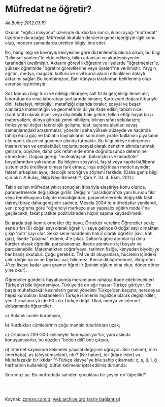 # Müfredat ne öğretir?

*Ali Bulaç 2012.03.19*

<td class="columnist-detail">
<p>Okulun "eğitici misyonu" üzerinde durduktan sonra, ikinci ayağı "müfredat" üzerinde duracağız. Müfredat okutulan derslerin genel içeriğiyle ilgili konu olup, modern zamanlarda üretilen bilgiyi ima eder.</p>
<p>
<div id="haberMetinDiv">
<p> İlki, hangi algı ve kavrayış seviyesine göre düzenlenmiş olursa olsun, bu bilgi "bilimsel yöntem"le elde edilmiş, bilim adamları ve akademisyenler tarafından üretilmiştir. Aktarım görevi ilköğretim ve liselerde "öğretmenler"e, yüksek öğretimde "öğretim görevlilerine veya üyeleri"ne verilmiştir. Yaygın eğitim, medya, magazin kültürü ve sivil kuruluşların etkinlikleri dolaylı aktarımı sağlar. Bu kombinezon, Batı dünyası tarafından belirlenmiş olup evrenselleştirilmiştir.
<p> Söz konusu bilgi türü ve niteliği itibariyle; salt fiziki gerçekliği temel alır; laboratuarda veya laboratuar şartlarında sınanır; Kartezyen doğası itibariyle dini, felsefeyi, mitolojiyi, metafiziği dışarıda bırakır; sosyal ve beşeri alanlarda matematiğin ve geometrinin diliyle ifade edilir; tabiatı nicel (kantitatif) olarak ölçer veya ölçülebilir hale getirir; telkin ettiği hayat tarzı materyalizm, dünya görüşü zımni nihilizm, bilinen sıfatı sekülarizm; fonksiyonel değeri teknolojik gelişme, icat: sıçrama alanları savaş zamanlarındaki araştırmalar; yönelimi daha yüksek düzeyde ve hacimde tahrip edici güç ve tabiatın kaynaklarını sömürme, pratik kullanımı piyasanın ekonomik düzenini güvence altında tutmaktır. Bu bilgi bireye indirgenen insanı ruhen ve entelektüel; toplumu sosyal olarak denetim altında tutmak; gelişme, büyüme, daha çok refah elde etme doğrultusunda determine etmektedir. Doğası gereği "müteal/aşkın, batın/içkin ve mead/öte" boyutlarından yoksundur. Bu bilginin sosyalist, faşist veya kapitalist/liberal sistemlerde üretiliyor olması fark etmez, inşa ettiği insan modeli aynıdır; felsefi arkaplanı aynı, ideolojik retoriği ve söylemi farklıdır. (Daha geniş bilgi için bkz. A.Bulaç, Bilgi Neyi Bilmektir?, Çıra Y. İst. 4. Bsm. 2011.)
<p> Takip edilen müfredat yıkıcı sonuçları itibariyle eleştiriye konu olunca, parametrelerde değişikliğe gidilir. Değişim "paradigma"da yani kurucu fikir veya temelkoyucu bilgide olmadığından, parametrelerdeki değişiklik fasit daireyi biraz daha genişletir sadece. Mesela 2004'te müfredatlar yenilendi, yeni programa göre "öğrenciyi merkeze alan yapısalcı eğitim modeli"ne geçilecekti, fakat pratikte pozitivizmden hiçbir sapma kaydedilmedi.
<p> Bu arada traji-komik örnekler diz boyu. Örnekler verelim: Öğrenciler sekiz sene sıfırı (0) doğal sayı olarak öğrenir, liseye gelince 0 doğal sayı olmaktan çıkıp 'nötr' sayı olur. Sekiz sene maddenin hali 3 olarak öğretilir (sıvı, katı, gaz), lisede "plazma" eklenir, 4'e çıkar. Dalton'a göre atomlar içi dolu küreler olarak öğretilir, parçalanamaz, lisede atomların içi boşalır ve parçalanabilir. Matematikten coğrafyaya, tarihten fiziğe, kimyadan biyolojiye her branş okutulur. Çoğu gereksiz. TM ve dil okuyanlara, hücrenin içindeki çekirdeğin içinin ne faydası var, bilinmez. Kimse dil öğrenemez, ilköğretim 4'ten liseye kadar aynı gramer öğretilir (benim oğlum bina okur, döner döner yine okur).
<p> Öğrenciler gündelik hayatlarında meramlarını rahatça ifade edebilecekleri Türkçe'yi bile öğrenemiyor. Türkiye'de en ağır hasarı Türkçe görüyor. En başta muhafazakâr kesimlerin genel yönelimi Türkçe'den kaçıştır, neredeyse hepsi kurdukları hastanelerin Türkçe isimlerini İngilizce olarak değiştirdiler, yeni firmaların yüzde 90'ı da Türkçe değil. Okul, medya ve internet dolaşımında öğrenciler:
<p> a) Anlamlı cümle kuramıyor,
<p> b) Kurdukları cümlelerinin çoğu mantıki tutarlılıktan uzak;
<p> c) Ortalama 200-300 kelimeyle 'konuşabiliyor'lar, yani aslında konuşamıyorlar, bu yüzden "beden dili" öne çıkıyor,
<p> d) İnternet sayesinde kelimeler yapısal değişime uğruyor: Slm (selam), mrb (merhaba), as (aleykümselâm), nbr? (Ne haber), idr (idare eder) vs. Muhafazakâr bir iktidar "f-Türkçe klavye"ye bile sahip çıkamadı; ç, ş, ü, i, ğ harflerinin kullanıldığı bütün kelimeler iptal edilmiş durumda.
<p> Sorumuz şu: Bu müfredatla sahiden çocuklara bir şeyler mi 'öğretilir?' </p></p></p></p></p></p></p></p></p></p></div>
</p>


<p><br>
		 </br></p></td>

Kaynak: [zaman.com.tr](http://zaman.com.tr/yazar.do?yazino=1260731), [web.archive.org (arşiv bağlantısı)](http://web.archive.org/web/20120323024853/http://www.zaman.com.tr:80/yazar.do?yazino=1260731)
